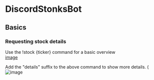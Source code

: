 # DiscordStonksBot

## Basics

### Requesting stock details
Use the !stock {ticker} command for a basic overview
<br>[image](https://puu.sh/HJdcA/9d91dfd960.png)

Add the "details" suffix to the above command to show more details.
(![image](http://puu.sh/HJdco/9611659d04.png)
